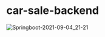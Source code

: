 # car-sale-backend
![Springboot-2021-09-04_21-21](https://user-images.githubusercontent.com/59877035/132105768-683d057c-e74a-4d08-80a7-6eb60ecc8864.png)

